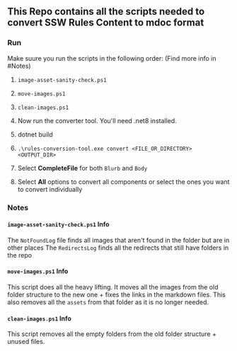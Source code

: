 ## This Repo contains all the scripts needed to convert SSW Rules Content to mdoc format

### Run

Make suure you run the scripts in the following order: (Find more info in #Notes)

1. `image-asset-sanity-check.ps1`
2. `move-images.ps1`
3. `clean-images.ps1`


4. Now run the converter tool. You'll need .net8 installed.
5. dotnet build 
6. `.\rules-conversion-tool.exe convert <FILE_OR_DIRECTORY> <OUTPUT_DIR>`
7. Select **CompleteFile** for both `Blurb` and `Body`
8. Select **All** options to convert all components or select the ones you want to convert individually

### Notes

#### `image-asset-sanity-check.ps1` Info

The `NotFoundLog` file finds all images that aren't found in the folder but are in other places 
The `RedirectsLog` finds all the redirects that still have folders in the repo

#### `move-images.ps1` Info

This script does all the heavy lifting. It moves all the images from the old folder structure to the new one + fixes the links in the markdown files. This also removes all the `assets` from that folder as it is no longer needed.

#### `clean-images.ps1` Info

This script removes all the empty folders from the old folder structure + unused files. 


